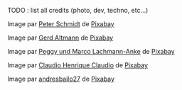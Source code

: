 TODO : list all credits (photo, dev, techno, etc...)


Image par <a href="https://pixabay.com/fr/users/terranaut-23759469/?utm_source=link-attribution&utm_medium=referral&utm_campaign=image&utm_content=8699965">Peter Schmidt</a> de <a href="https://pixabay.com/fr//?utm_source=link-attribution&utm_medium=referral&utm_campaign=image&utm_content=8699965">Pixabay</a>

Image par <a href="https://pixabay.com/fr/users/geralt-9301/?utm_source=link-attribution&utm_medium=referral&utm_campaign=image&utm_content=2207785">Gerd Altmann</a> de <a href="https://pixabay.com/fr//?utm_source=link-attribution&utm_medium=referral&utm_campaign=image&utm_content=2207785">Pixabay</a>

Image par <a href="https://pixabay.com/fr/users/peggy_marco-1553824/?utm_source=link-attribution&utm_medium=referral&utm_campaign=image&utm_content=1027860">Peggy und Marco Lachmann-Anke</a> de <a href="https://pixabay.com/fr//?utm_source=link-attribution&utm_medium=referral&utm_campaign=image&utm_content=1027860">Pixabay</a>

Image par <a href="https://pixabay.com/fr/users/claudio-duart-designer-1153213/?utm_source=link-attribution&utm_medium=referral&utm_campaign=image&utm_content=8702813">Claudio Henrique Claudio</a> de <a href="https://pixabay.com/fr//?utm_source=link-attribution&utm_medium=referral&utm_campaign=image&utm_content=8702813">Pixabay</a>

Image par <a href="https://pixabay.com/fr/users/andresbailo27-7071148/?utm_source=link-attribution&utm_medium=referral&utm_campaign=image&utm_content=2954994">andresbailo27</a> de <a href="https://pixabay.com/fr//?utm_source=link-attribution&utm_medium=referral&utm_campaign=image&utm_content=2954994">Pixabay</a>